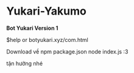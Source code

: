 # Yukari-Yakumo

**Bot Yukari Version 1**

$help or botyukari.xyz/com.html


Download về npm package.json 
node index.js :3 

tận hưởng nhé
